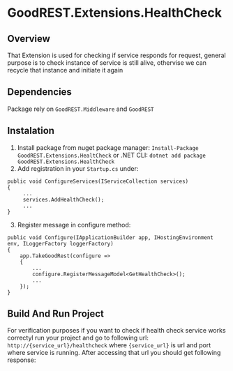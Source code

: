# GoodREST.Extensions.HealthCheck  
## Overview 
That Extension is used for checking if service responds for request, general purpose is to check instance 
of service is still alive, othervise we can recycle that instance and initiate it again
## Dependencies 
Package rely on `GoodREST.Middleware` and `GoodREST`
## Instalation
1. Install package from nuget package manager: `Install-Package GoodREST.Extensions.HealtCheck` or .NET CLI: `dotnet add package GoodREST.Extensions.HealthCheck`
2. Add registration in your `Startup.cs` under:
```
public void ConfigureServices(IServiceCollection services)
{
     ...
     services.AddHealthCheck();
     ...
}
``` 
3. Register message in configure method:
```
public void Configure(IApplicationBuilder app, IHostingEnvironment env, ILoggerFactory loggerFactory)
{
    app.TakeGoodRest(configure =>
    {
        ...
        configure.RegisterMessageModel<GetHealthCheck>();
        ...
    });
}
```
## Build And Run Project
For verification purposes if you want to check if health check service works correctyl run your project and go to following url:
`http://{service_url}/healthcheck`  where `{service_url}` is url and port where service is running.
After accessing that url you should get following response:
```
```